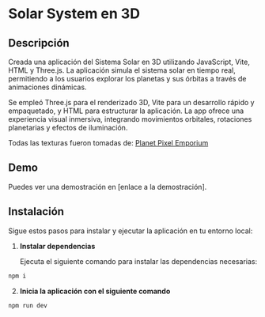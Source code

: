 # Solar System en 3D

## Descripción

Creada una aplicación del Sistema Solar en 3D utilizando JavaScript, Vite, HTML y Three.js. La aplicación simula el sistema solar en tiempo real, permitiendo a los usuarios explorar los planetas y sus órbitas a través de animaciones dinámicas. 

Se empleó Three.js para el renderizado 3D, Vite para un desarrollo rápido y empaquetado, y HTML para estructurar la aplicación. La app ofrece una experiencia visual inmersiva, integrando movimientos orbitales, rotaciones planetarias y efectos de iluminación.

Todas las texturas fueron tomadas de: [Planet Pixel Emporium](https://planetpixelemporium.com/planets.html)

## Demo

Puedes ver una demostración en [enlace a la demostración].

## Instalación

Sigue estos pasos para instalar y ejecutar la aplicación en tu entorno local:

1. **Instalar dependencias**

   Ejecuta el siguiente comando para instalar las dependencias necesarias:

```sh
npm i
```

2. **Inicia la aplicación con el siguiente comando**

```sh
npm run dev
```